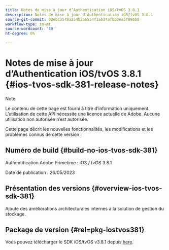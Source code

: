```yaml
---
title: Notes de mise à jour d’Authentication iOS/tvOS 3.8.1
description: Notes de mise à jour d’Authentication iOS/tvOS 3.8.1
source-git-commit: 02ebc3548a254b2a6554f1ab34afbb3ea5f09bb8
workflow-type: tm+mt
source-wordcount: '89'
ht-degree: 0%

---
```


# Notes de mise à jour d’Authentication iOS/tvOS 3.8.1 {#ios-tvos-sdk-381-release-notes}

>[!NOTE]
>
>Le contenu de cette page est fourni à titre d’information uniquement. L’utilisation de cette API nécessite une licence actuelle de Adobe. Aucune utilisation non autorisée n’est autorisée.

Cette page décrit les nouvelles fonctionnalités, les modifications et les problèmes connus de cette version :

## Numéro de build {#build-no-ios-tvos-sdk-381}

Authentification Adobe Primetime : iOS / tvOS 3.8.1

Date de publication : 26/05/2023



## Présentation des versions {#overview-ios-tvos-sdk-381}

Ajoute des améliorations architecturales internes à la solution de gestion du stockage.

## Package de version {#rel=pkg-iostvos381}

Vous pouvez télécharger le SDK iOS/tvOS v3.8.1 depuis [here](https://tve.zendesk.com/hc/en-us/articles/204963209).
